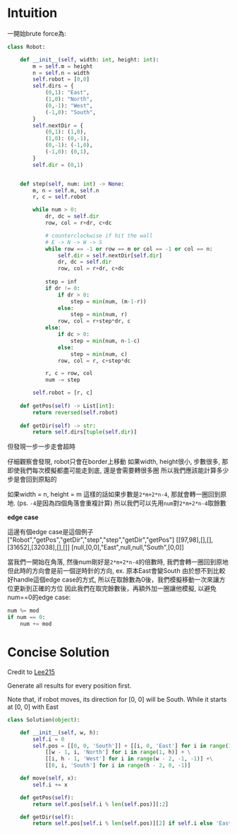 # Intuition

一開始brute force為:

```py
class Robot:

    def __init__(self, width: int, height: int):
        m = self.m = height
        n = self.n = width
        self.robot = [0,0]
        self.dirs = {
            (0,1): "East",
            (1,0): "North",
            (0,-1): "West",
            (-1,0): "South",
        }
        self.nextDir = {
            (0,1): (1,0),
            (1,0): (0,-1),
            (0,-1): (-1,0),
            (-1,0): (0,1),
        }
        self.dir = (0,1)


    def step(self, num: int) -> None:
        m, n = self.m, self.n
        r, c = self.robot

        while num > 0:
            dr, dc = self.dir
            row, col = r+dr, c+dc

            # counterclockwise if hit the wall
            # E -> N -> W -> S
            while row == -1 or row == m or col == -1 or col == n:
                self.dir = self.nextDir[self.dir]
                dr, dc = self.dir
                row, col = r+dr, c+dc
            
            step = inf
            if dr != 0:
                if dr > 0:
                    step = min(num, (m-1-r))
                else:
                    step = min(num, r)
                row, col = r+step*dr, c
            else:
                if dc > 0:
                    step = min(num, n-1-c)
                else:
                    step = min(num, c)
                row, col = r, c+step*dc

            r, c = row, col
            num -= step

        self.robot = [r, c]
        
    def getPos(self) -> List[int]:
        return reversed(self.robot)
        
    def getDir(self) -> str:
        return self.dirs[tuple(self.dir)]
```
但發現一步一步走會超時

仔細觀察會發現, robot只會在border上移動
如果width, height很小, 步數很多, 那即使我們每次模擬都盡可能走到底, 還是會需要轉很多圈
所以我們應該能計算多少步是會回到原點的

如果width = n, height = m
這樣的話如果步數是`2*m+2*n-4`, 那就會轉一圈回到原地. (ps. `-4`是因為四個角落會重複計算)
所以我們可以先用`num`對`2*m+2*n-4`取餘數

**edge case**

這邊有個edge case是這個例子
["Robot","getPos","getDir","step","step","getDir","getPos"]
[[97,98],[],[],[31652],[32038],[],[]]
[null,[0,0],"East",null,null,"South",[0,0]]

當我們一開始在角落, 然後num剛好是`2*m+2*n-4`的倍數時, 我們會轉一圈回到原地
但此時的方向會是前一個逆時針的方向, ex. 原本East會變South
由於想不到比較好handle這個edge case的方式, 所以在取餘數為0後，我們模擬移動一次來讓方位更新到正確的方位
因此我們在取完餘數後，再額外加一圈讓他模擬, 以避免num==0的edge case:
```py
num %= mod
if num == 0:
    num += mod
```

# Concise Solution

Credit to [Lee215](https://leetcode.com/problems/walking-robot-simulation-ii/solutions/1576036/python-easy-and-concise-solution/)

Generate all results for every position first.

Note that,
if robot moves, its direction for [0, 0] will be South.
While it starts at [0, 0] with East

```py
class Solution(object):

    def __init__(self, w, h):
        self.i = 0
        self.pos = [[0, 0, 'South']] + [[i, 0, 'East'] for i in range(1, w)] + \
            [[w - 1, i, 'North'] for i in range(1, h)] + \
            [[i, h - 1, 'West'] for i in range(w - 2, -1, -1)] +\
            [[0, i, 'South'] for i in range(h - 2, 0, -1)]

    def move(self, x):
        self.i += x

    def getPos(self):
        return self.pos[self.i % len(self.pos)][:2]

    def getDir(self):
        return self.pos[self.i % len(self.pos)][2] if self.i else 'East'
```